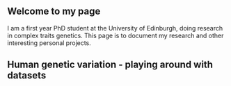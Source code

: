 ## Welcome to my page

I am a first year PhD student at the University of Edinburgh, doing research in complex traits genetics. This page is to document my research and other interesting personal projects.

## Human genetic variation - playing around with datasets



